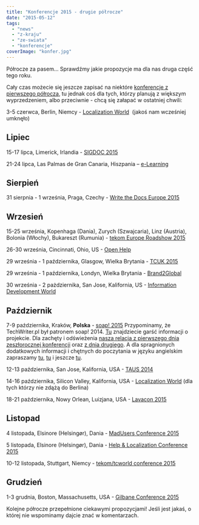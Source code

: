 ```yaml
---
title: "Konferencje 2015 - drugie półrocze"
date: "2015-05-12"
tags:
  - "news"
  - "z-kraju"
  - "ze-swiata"
  - "konferencje"
coverImage: "konfer.jpg"
---
```


Półrocze za pasem... Sprawdźmy jakie propozycje ma dla nas druga część tego
roku.

Cały czas możecie się jeszcze zapisać na niektóre
[konferencje z pierwszego półrocza](http://techwriter.pl/konferencje-2015-pierwsze-polrocze/ "Konferencje pierwsze półrocze 2015"),
tu jednak coś dla tych, którzy planują z większym wyprzedzeniem, albo
przeciwnie - chcą się załapać w ostatniej chwili:

3-5 czerwca, Berlin, Niemcy
- [Localization World](http://www.locworld.com/ "Localization World")  (jakoś
nam wcześniej umknęło)

## Lipiec

15-17 lipca, Limerick, Irlandia -
[SIGDOC 2015](http://sigdoc.acm.org/conference/2015/ "SIGDOC 2015")

21-24 lipca, Las Palmas de Gran Canaria, Hiszpania
– [e-Learning](http://elearning-conf.org/ "E-learning")

## Sierpień

31 sierpnia - 1 września, Praga, Czechy -
[Write the Docs Europe 2015](http://www.writethedocs.org/conf/eu/2015/ "Write the Docs 2015")

## Wrzesień

15-25 września, Kopenhaga (Dania), Zurych (Szwajcaria), Linz (Austria), Bolonia
(Włochy), Bukareszt (Rumunia) -
[tekom Europe Roadshow 2015](http://conferences.tekom.de/tekom-europe-roadshow-2015/tekom-europe-roadshow-2015/ "tekom Roadshow 2015")

26-30 września, Cincinnati, Ohio, US -
[Open Help](http://www.openhelpconference.com/ "Open Help")

29 września - 1 października, Glasgow, Wielka Brytania -
[TCUK 2015](http://technicalcommunicationuk.com/ "TCUK 2015")

29 września - 1 października, Londyn, Wielka Brytania -
[Brand2Global](http://www.brand2global.com/ "Brand2global")

30 września - 2 pażdziernika, San Jose, Kalifornia, US -
[Information Development World](https://www.etouches.com/ehome/113382 "IDW 2015")

## Październik

7-9 października, Kraków, **Polska** -
[soap! 2015](http://soapconf.com/ "soap! 2015") Przypominamy, że TechWriter.pl
był patronem soap! 2014.
[Tu](http://techwriter.pl/mydlo-lubi-zabawe/ "Mydło lubi zabawę") znajdziecie
garść informacji o projekcie. Dla zachęty i
odświeżenia [nasza relacja z pierwszego dnia zeszłorocznej konferencji](http://techwriter.pl/soap-2014-relacja-z-pierwszego-dnia/ "Dzień pierwszy") oraz
[z dnia drugiego](http://techwriter.pl/soap-2014-relacja-z-drugiego-dnia/ "Dzień drugi").
A dla spragnionych dodatkowych informacji i chętnych do poczytania w języku
angielskim zapraszamy
[tu](http://techwriter.pl/soap-2014-summary-of-day-1/ "Day 1"),
[tu](http://techwriter.pl/soap-2014-summary-of-day-2/ "Day 2") i jeszcze
[tu](http://techwriter.pl/soap-just-wants-to-have-fun/ "Summary").

12-13 października, San Jose, Kalifornia, USA -
[TAUS 2014](https://events.taus.net/events/conferences/taus-annual-conference-2015 "TAUS 2015")

14-16 października, Silicon Valley, Kalifornia, USA -
[Localization World](http://www.locworld.com/events/locworld29-silicon-valley-2015/ "Localization World") (dla
tych którzy nie zdążą do Berlina)

18-21 października, Nowy Orlean, Luizjana, USA -
[Lavacon 2015](http://lavacon.org "Lavacon 2015")

## Listopad

4 listopada, Elsinore (Helsingør), Dania -
[MadUsers Conference 2015](http://write2users.com/madusers-conference-2015/ "MadUsers 2015")

5 listopada, Elsinore (Helsingør), Dania -
[Help & Localization Conference 2015](http://write2users.com/help-localization-conference-2015/ "Help&Localization 2015")

10-12 listopada, Stuttgart, Niemcy -
[tekom/tcworld conference 2015](http://conferences.tekom.de/tcworld15/tcworld15/ "tcworld 2015")

## Grudzień

1-3 grudnia, Boston, Massachusetts, USA -
[Gilbane Conference 2015](http://gilbaneconference.com/2015/ "Gilbane Conference 2015")

Kolejne półrocze przepełnione ciekawymi propozycjami! Jeśli jest jakaś, o której
nie wspominamy dajcie znać w komentarzach.
